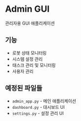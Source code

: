# Admin GUI

관리자용 GUI 애플리케이션

## 기능
- 로봇 상태 모니터링
- 시스템 설정 관리
- 태스크 관리 및 모니터링
- 사용자 관리

## 예정된 파일들
- `admin_app.py` - 메인 애플리케이션
- `dashboard.py` - 대시보드 UI
- `settings.py` - 설정 관리 UI
